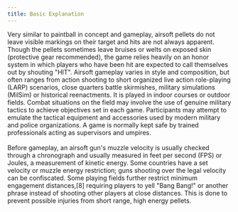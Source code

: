 ```yaml
---
title: Basic Explanation
---
```


Very similar to paintball in concept and gameplay, airsoft pellets do not leave visible markings on their
target and hits are not always apparent. Though the pellets sometimes leave bruises or welts on exposed skin
(protective gear recommended), the game relies heavily on an honor system in which players who have been hit
are expected to call themselves out by shouting "HIT". Airsoft gameplay varies in style and composition, but
often ranges from action shooting to short organized live action role-playing (LARP) scenarios, close
quarters battle skirmishes, military simulations (MilSim) or historical reenactments. It is played in
indoor courses or outdoor fields. Combat situations on the field may involve the use of genuine military
tactics to achieve objectives set in each game. Participants may attempt to emulate the tactical equipment
and accessories used by modern military and police organizations. A game is normally kept safe by trained
professionals acting as supervisors and umpires.
<br /><br />
Before gameplay, an airsoft gun's muzzle velocity is usually checked through a chronograph and usually
measured in feet per second (FPS) or Joules, a measurement of kinetic energy. Some countries have a set
velocity or muzzle energy restriction; guns shooting over the legal velocity can be confiscated. Some
playing fields further restrict minimum engagement distances,[8] requiring players to yell "Bang Bang!" or
another phrase instead of shooting other players at close distances. This is done to prevent possible
injuries from short range, high energy pellets.
